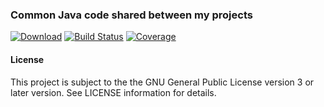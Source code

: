 ### Common Java code shared between my projects
[![Download](https://api.bintray.com/packages/hdecarne/maven/java-default/images/download.svg)](https://bintray.com/hdecarne/maven/java-default/_latestVersion)
[![Build Status](https://travis-ci.com/hdecarne/java-default.svg?branch=master)](https://travis-ci.com/hdecarne/java-default)
[![Coverage](https://sonarcloud.io/api/project_badges/measure?project=de.carne.common%3Ajava-default&metric=coverage)](https://sonarcloud.io/dashboard/index/de.carne.common:java-default)

#### License
This project is subject to the the GNU General Public License version 3 or later version.
See LICENSE information for details.
